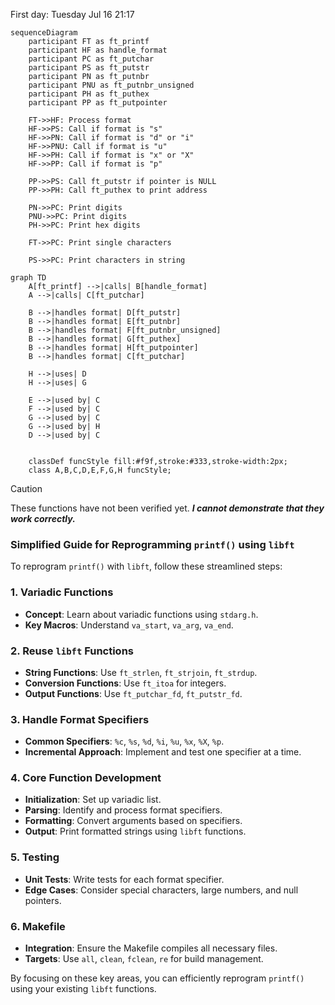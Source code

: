 First day: Tuesday Jul 16 21:17
```mermaid
sequenceDiagram
    participant FT as ft_printf
    participant HF as handle_format
    participant PC as ft_putchar
    participant PS as ft_putstr
    participant PN as ft_putnbr
    participant PNU as ft_putnbr_unsigned
    participant PH as ft_puthex
    participant PP as ft_putpointer

    FT->>HF: Process format
    HF->>PS: Call if format is "s"
    HF->>PN: Call if format is "d" or "i"
    HF->>PNU: Call if format is "u"
    HF->>PH: Call if format is "x" or "X"
    HF->>PP: Call if format is "p"

    PP->>PS: Call ft_putstr if pointer is NULL
    PP->>PH: Call ft_puthex to print address

    PN->>PC: Print digits
    PNU->>PC: Print digits
    PH->>PC: Print hex digits

    FT->>PC: Print single characters

    PS->>PC: Print characters in string
```
```mermaid
graph TD
    A[ft_printf] -->|calls| B[handle_format]
    A -->|calls| C[ft_putchar]

    B -->|handles format| D[ft_putstr]
    B -->|handles format| E[ft_putnbr]
    B -->|handles format| F[ft_putnbr_unsigned]
    B -->|handles format| G[ft_puthex]
    B -->|handles format| H[ft_putpointer]
    B -->|handles format| C[ft_putchar]

    H -->|uses| D
    H -->|uses| G

    E -->|used by| C
    F -->|used by| C
    G -->|used by| C
    G -->|used by| H
    D -->|used by| C


    classDef funcStyle fill:#f9f,stroke:#333,stroke-width:2px;
    class A,B,C,D,E,F,G,H funcStyle;
```

> [!CAUTION]  
> These functions have not been verified yet. **_I cannot demonstrate that they work correctly._**

### Simplified Guide for Reprogramming `printf()` using `libft`

To reprogram `printf()` with `libft`, follow these streamlined steps:

### 1. **Variadic Functions**
   - **Concept**: Learn about variadic functions using `stdarg.h`.
   - **Key Macros**: Understand `va_start`, `va_arg`, `va_end`.

### 2. **Reuse `libft` Functions**
   - **String Functions**: Use `ft_strlen`, `ft_strjoin`, `ft_strdup`.
   - **Conversion Functions**: Use `ft_itoa` for integers.
   - **Output Functions**: Use `ft_putchar_fd`, `ft_putstr_fd`.

### 3. **Handle Format Specifiers**
   - **Common Specifiers**: `%c`, `%s`, `%d`, `%i`, `%u`, `%x`, `%X`, `%p`.
   - **Incremental Approach**: Implement and test one specifier at a time.

### 4. **Core Function Development**
   - **Initialization**: Set up variadic list.
   - **Parsing**: Identify and process format specifiers.
   - **Formatting**: Convert arguments based on specifiers.
   - **Output**: Print formatted strings using `libft` functions.

### 5. **Testing**
   - **Unit Tests**: Write tests for each format specifier.
   - **Edge Cases**: Consider special characters, large numbers, and null pointers.

### 6. **Makefile**
   - **Integration**: Ensure the Makefile compiles all necessary files.
   - **Targets**: Use `all`, `clean`, `fclean`, `re` for build management.

By focusing on these key areas, you can efficiently reprogram `printf()` using your existing `libft` functions.

